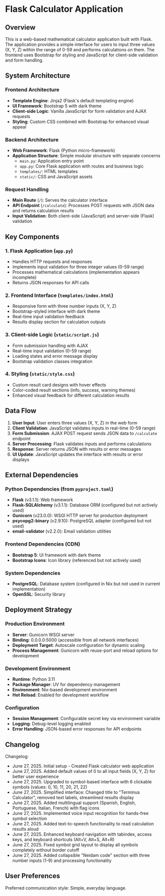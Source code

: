 # Flask Calculator Application

## Overview

This is a web-based mathematical calculator application built with Flask. The application provides a simple interface for users to input three values (X, Y, Z) within the range of 0-59 and performs calculations on them. The frontend uses Bootstrap for styling and JavaScript for client-side validation and form handling.

## System Architecture

### Frontend Architecture
- **Template Engine**: Jinja2 (Flask's default templating engine)
- **UI Framework**: Bootstrap 5 with dark theme
- **Client-side Logic**: Vanilla JavaScript for form validation and AJAX requests
- **Styling**: Custom CSS combined with Bootstrap for enhanced visual appeal

### Backend Architecture
- **Web Framework**: Flask (Python micro-framework)
- **Application Structure**: Simple modular structure with separate concerns
  - `main.py`: Application entry point
  - `app.py`: Core Flask application with routes and business logic
  - `templates/`: HTML templates
  - `static/`: CSS and JavaScript assets

### Request Handling
- **Main Route** (`/`): Serves the calculator interface
- **API Endpoint** (`/calculate`): Processes POST requests with JSON data and returns calculation results
- **Input Validation**: Both client-side (JavaScript) and server-side (Flask) validation

## Key Components

### 1. Flask Application (`app.py`)
- Handles HTTP requests and responses
- Implements input validation for three integer values (0-59 range)
- Processes mathematical calculations (implementation appears incomplete)
- Returns JSON responses for API calls

### 2. Frontend Interface (`templates/index.html`)
- Responsive form with three number inputs (X, Y, Z)
- Bootstrap-styled interface with dark theme
- Real-time input validation feedback
- Results display section for calculation outputs

### 3. Client-side Logic (`static/script.js`)
- Form submission handling with AJAX
- Real-time input validation (0-59 range)
- Loading states and error message display
- Bootstrap validation classes integration

### 4. Styling (`static/style.css`)
- Custom result card designs with hover effects
- Color-coded result sections (info, success, warning themes)
- Enhanced visual feedback for different calculation results

## Data Flow

1. **User Input**: User enters three values (X, Y, Z) in the web form
2. **Client Validation**: JavaScript validates inputs in real-time (0-59 range)
3. **Form Submission**: AJAX POST request sends JSON data to `/calculate` endpoint
4. **Server Processing**: Flask validates inputs and performs calculations
5. **Response**: Server returns JSON with results or error messages
6. **UI Update**: JavaScript updates the interface with results or error displays

## External Dependencies

### Python Dependencies (from `pyproject.toml`)
- **Flask** (v3.1.1): Web framework
- **Flask-SQLAlchemy** (v3.1.1): Database ORM (configured but not actively used)
- **Gunicorn** (v23.0.0): WSGI HTTP server for production deployment
- **psycopg2-binary** (v2.9.10): PostgreSQL adapter (configured but not used)
- **email-validator** (v2.2.0): Email validation utilities

### Frontend Dependencies (CDN)
- **Bootstrap 5**: UI framework with dark theme
- **Bootstrap Icons**: Icon library (referenced but not actively used)

### System Dependencies
- **PostgreSQL**: Database system (configured in Nix but not used in current implementation)
- **OpenSSL**: Security library

## Deployment Strategy

### Production Environment
- **Server**: Gunicorn WSGI server
- **Binding**: 0.0.0.0:5000 (accessible from all network interfaces)
- **Deployment Target**: Autoscale configuration for dynamic scaling
- **Process Management**: Gunicorn with reuse-port and reload options for development

### Development Environment
- **Runtime**: Python 3.11
- **Package Manager**: UV for dependency management
- **Environment**: Nix-based development environment
- **Hot Reload**: Enabled for development workflow

### Configuration
- **Session Management**: Configurable secret key via environment variable
- **Logging**: Debug-level logging enabled
- **Error Handling**: JSON-based error responses for API endpoints

## Changelog

Changelog:
- June 27, 2025. Initial setup - Created Flask calculator web application
- June 27, 2025. Added default values of 0 to all input fields (X, Y, Z) for better user experience
- June 27, 2025. Upgraded to symbol-based interface with 6 clickable symbols (values: 0, 10, 11, 20, 21, 22)
- June 27, 2025. Simplified interface: Changed title to "Terminus Calculator", removed text labels, streamlined results display
- June 27, 2025. Added multilingual support (Spanish, English, Portuguese, Italian, French) with flag icons
- June 27, 2025. Implemented voice input recognition for hands-free symbol selection
- June 27, 2025. Added text-to-speech functionality to read calculation results aloud
- June 27, 2025. Enhanced keyboard navigation with tabindex, access keys, and keyboard shortcuts (Alt+V, Alt+S, Alt+R)
- June 27, 2025. Fixed symbol grid layout to display all symbols completely without border cutoff
- June 27, 2025. Added collapsible "Neidam code" section with three number inputs (1-9) and processing functionality

## User Preferences

Preferred communication style: Simple, everyday language.